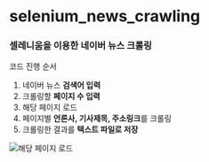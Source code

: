 # selenium_news_crawling
### 셀레니움을 이용한 네이버 뉴스 크롤링
코드 진행 순서
1. 네이버 뉴스 **검색어 입력**
2. 크롤링할 **페이지 수 입력**
3. 해당 페이지 로드
4. 페이지별 **언론사, 기사제목, 주소링크**를 크롤링
5. 크롤링한 결과를 **텍스트 파일로 저장**

![해당 페이지 로드]()
